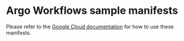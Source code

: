 # Argo Workflows sample manifests

Please refer to the [Google Cloud documentation](https://cloud.google.com/stackdriver/docs/managed-prometheus/exporters/argo-workflows) for how to use these manifests.
